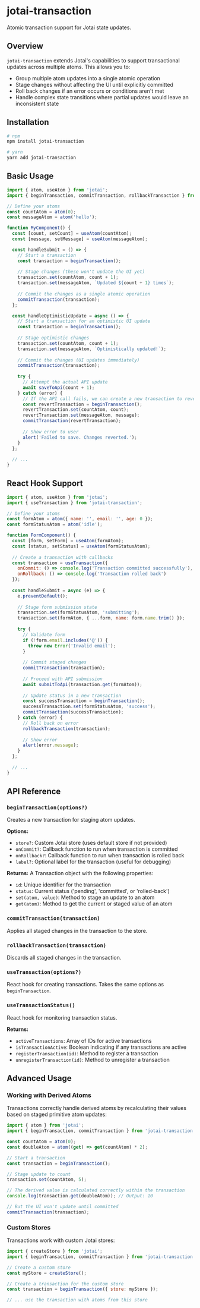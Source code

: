 # jotai-transaction

Atomic transaction support for Jotai state updates.

## Overview

`jotai-transaction` extends Jotai's capabilities to support transactional updates across multiple atoms. This allows you to:

- Group multiple atom updates into a single atomic operation
- Stage changes without affecting the UI until explicitly committed
- Roll back changes if an error occurs or conditions aren't met
- Handle complex state transitions where partial updates would leave an inconsistent state

## Installation

```bash
# npm
npm install jotai-transaction

# yarn
yarn add jotai-transaction
```

## Basic Usage

```jsx
import { atom, useAtom } from 'jotai';
import { beginTransaction, commitTransaction, rollbackTransaction } from 'jotai-transaction';

// Define your atoms
const countAtom = atom(0);
const messageAtom = atom('hello');

function MyComponent() {
  const [count, setCount] = useAtom(countAtom);
  const [message, setMessage] = useAtom(messageAtom);

  const handleSubmit = () => {
    // Start a transaction
    const transaction = beginTransaction();
    
    // Stage changes (these won't update the UI yet)
    transaction.set(countAtom, count + 1);
    transaction.set(messageAtom, `Updated ${count + 1} times`);
    
    // Commit the changes as a single atomic operation
    commitTransaction(transaction);
  };

  const handleOptimisticUpdate = async () => {
    // Start a transaction for an optimistic UI update
    const transaction = beginTransaction();
    
    // Stage optimistic changes
    transaction.set(countAtom, count + 1);
    transaction.set(messageAtom, `Optimistically updated!`);
    
    // Commit the changes (UI updates immediately)
    commitTransaction(transaction);
    
    try {
      // Attempt the actual API update
      await saveToApi(count + 1);
    } catch (error) {
      // If the API call fails, we can create a new transaction to revert
      const revertTransaction = beginTransaction();
      revertTransaction.set(countAtom, count);
      revertTransaction.set(messageAtom, message);
      commitTransaction(revertTransaction);
      
      // Show error to user
      alert('Failed to save. Changes reverted.');
    }
  };
  
  // ...
}
```

## React Hook Support

```jsx
import { atom, useAtom } from 'jotai';
import { useTransaction } from 'jotai-transaction';

// Define your atoms
const formAtom = atom({ name: '', email: '', age: 0 });
const formStatusAtom = atom('idle');

function FormComponent() {
  const [form, setForm] = useAtom(formAtom);
  const [status, setStatus] = useAtom(formStatusAtom);
  
  // Create a transaction with callbacks
  const transaction = useTransaction({
    onCommit: () => console.log('Transaction committed successfully'),
    onRollback: () => console.log('Transaction rolled back')
  });
  
  const handleSubmit = async (e) => {
    e.preventDefault();
    
    // Stage form submission state
    transaction.set(formStatusAtom, 'submitting');
    transaction.set(formAtom, { ...form, name: form.name.trim() });
    
    try {
      // Validate form
      if (!form.email.includes('@')) {
        throw new Error('Invalid email');
      }
      
      // Commit staged changes
      commitTransaction(transaction);
      
      // Proceed with API submission
      await submitToApi(transaction.get(formAtom));
      
      // Update status in a new transaction
      const successTransaction = beginTransaction();
      successTransaction.set(formStatusAtom, 'success');
      commitTransaction(successTransaction);
    } catch (error) {
      // Roll back on error
      rollbackTransaction(transaction);
      
      // Show error
      alert(error.message);
    }
  };
  
  // ...
}
```

## API Reference

### `beginTransaction(options?)`

Creates a new transaction for staging atom updates.

**Options:**
- `store?`: Custom Jotai store (uses default store if not provided)
- `onCommit?`: Callback function to run when transaction is committed
- `onRollback?`: Callback function to run when transaction is rolled back
- `label?`: Optional label for the transaction (useful for debugging)

**Returns:** A Transaction object with the following properties:
- `id`: Unique identifier for the transaction
- `status`: Current status ('pending', 'committed', or 'rolled-back')
- `set(atom, value)`: Method to stage an update to an atom
- `get(atom)`: Method to get the current or staged value of an atom

### `commitTransaction(transaction)`

Applies all staged changes in the transaction to the store.

### `rollbackTransaction(transaction)`

Discards all staged changes in the transaction.

### `useTransaction(options?)`

React hook for creating transactions. Takes the same options as `beginTransaction`.

### `useTransactionStatus()`

React hook for monitoring transaction status.

**Returns:**
- `activeTransactions`: Array of IDs for active transactions
- `isTransactionActive`: Boolean indicating if any transactions are active
- `registerTransaction(id)`: Method to register a transaction
- `unregisterTransaction(id)`: Method to unregister a transaction

## Advanced Usage

### Working with Derived Atoms

Transactions correctly handle derived atoms by recalculating their values based on staged primitive atom updates:

```jsx
import { atom } from 'jotai';
import { beginTransaction, commitTransaction } from 'jotai-transaction';

const countAtom = atom(0);
const doubleAtom = atom((get) => get(countAtom) * 2);

// Start a transaction
const transaction = beginTransaction();

// Stage update to count
transaction.set(countAtom, 5);

// The derived value is calculated correctly within the transaction
console.log(transaction.get(doubleAtom)); // Output: 10

// But the UI won't update until committed
commitTransaction(transaction);
```

### Custom Stores

Transactions work with custom Jotai stores:

```jsx
import { createStore } from 'jotai';
import { beginTransaction, commitTransaction } from 'jotai-transaction';

// Create a custom store
const myStore = createStore();

// Create a transaction for the custom store
const transaction = beginTransaction({ store: myStore });

// ... use the transaction with atoms from this store
```
